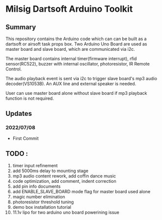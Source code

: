 # Milsig Dartsoft Arduino Toolkit

## Summary
This repository contains the Arduino code which can can be built as a dartsoft or airsoft task props box. Two Arduino Uno Board are used as master board and slave board,  which are communicated via i2c. 

The master board contains internal timer(firmware interrupt), rfid sensor(RC522), buzzer with internal oscillator, photoresistor, IR Remote Control. 

The audio playback event is sent via i2c to trigger slave board's mp3 audio decoder(VS1053B). An AUX line and external speaker is needed. 

User can use master board alone without slave board if mp3 playback function is not required.


## Updates 

### 2022/07/08
* First Commit


## TODO : 
1. timer input refinement
2. add 5000ms delay to mounting stage
3. mp3 audio content rework, add coffin dance music
4. code optimization, add comment, indent correction
5. add pin info documents
6. add ENABLE_SLAVE_BOARD mode flag for master board used alone
7. magic number elimination
8. photoresistor threshold tuning
9. demo box installation tutorial
10. 11.1v lipo for two arduino uno board powerining issue
